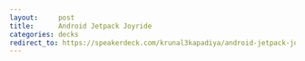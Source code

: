 ```yaml
---
layout:     post
title:      Android Jetpack Joyride
categories: decks
redirect_to: https://speakerdeck.com/krunal3kapadiya/android-jetpack-joyride
---
```


